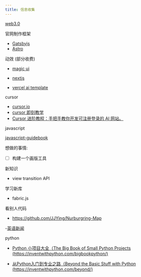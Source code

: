 ```yaml
---
title: 信息收集
---
```


[web3.0](https://www.wtf.academy/)

官网制作框架

- [Gatsbyjs](https://www.gatsbyjs.com/)
- [Astro](https://astro.build/)

动效 (部分收费)

- [magic ui](https://magicui.design/)

- [nextjs](https://nextjs.org/)
- [vercel ai template](https://vercel.com/templates/ai)

cursor

- [cursor.io](https://cursor.io/)
- [cursor 即刻教学](https://m.okjike.com/originalPosts/66f5f5656663fa08b5e535ec)
- [Cursor 进阶教程：手把手教你开发可注册登录的 AI 网站。](https://www.bilibili.com/video/BV17dxEeBEqU/?buvid=ad4898b17bf8b490c320d45bec68118c&from_spmid=united.player-video-detail.0.0&is_story_h5=false&mid=9%2F6Gg%2Fhr6u5NGuQO8DKEFQ%3D%3D&p=1&plat_id=116&share_from=ugc&share_medium=iphone&share_plat=ios&share_session_id=4CB57EAD-236D-487E-8682-FC0529ECB3FF&share_source=COPY&share_tag=s_i&spmid=united.player-video-detail.0.0&timestamp=1727394965&unique_k=YF6oibA&up_id=14097567&vd_source=0674304a3d1219c3ddfcf9bda7eb54e9)

javascript

[javascript-guidebook](https://tsejx.github.io/javascript-guidebook/document-object-model)

想做的事情:

- [ ] 构建一个画版工具

新知识

- view transition API

学习新库

- fabric.js

看别人代码

- https://github.com/JJYing/Nurburgring-Map

-[英语新闻](https://englishnewsinlevels.com/)

python

- [Python 小项目大全（The Big Book of Small Python Projects (https://inventwithpython.com/bigbookpython/)](https://inventwithpython.com/bigbookpython/)

- [从Python入门到专业之路（Beyond the Basic Stuff with Python (https://inventwithpython.com/beyond/)](https://inventwithpython.com/beyond/)


